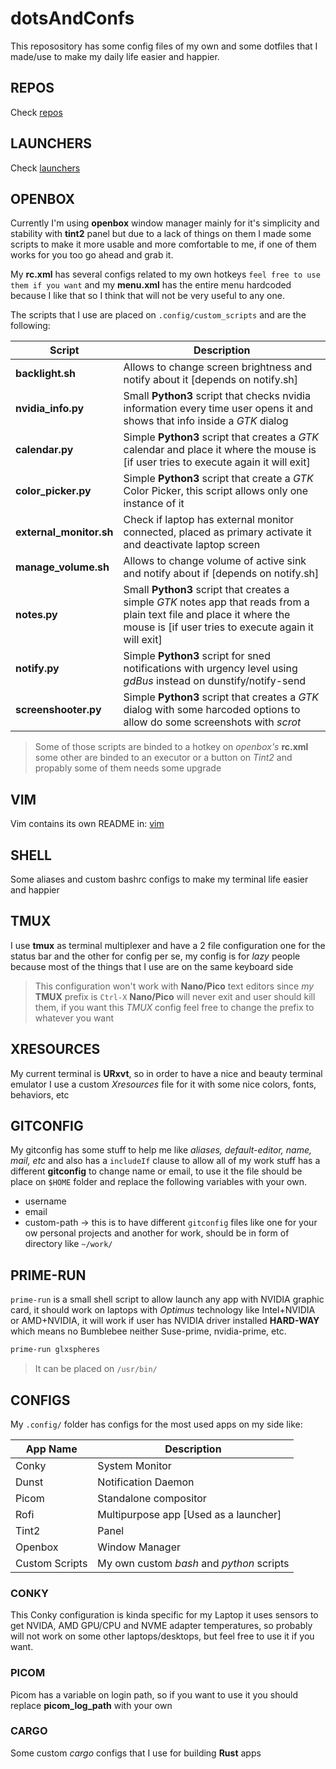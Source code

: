 # dotsAndConfs

This reposository has some config files of my own and some dotfiles that I made/use to make my daily life easier and happier.

## REPOS
Check [repos](repos/)

## LAUNCHERS
Check [launchers](launchers/)

## OPENBOX
Currently I'm using **openbox** window manager mainly for it's simplicity and stability with **tint2** panel but due to a lack of things on them I made some scripts to make it more usable and more comfortable to me, if one of them works for you too go ahead and grab it.

My **rc.xml** has several configs related to my own hotkeys `feel free to use them if you want` and my **menu.xml** has the entire menu hardcoded because I like that so I think that will not be very useful to any one.

The scripts that I use are placed on `.config/custom_scripts` and are the following:

Script | Description
-------|------------
**backlight.sh** | Allows to change screen brightness and notify about it [depends on notify.sh]
**nvidia_info.py** | Small **Python3** script that checks nvidia information every time user opens it and shows that info inside a *GTK* dialog
**calendar.py** | Simple **Python3** script that creates a *GTK* calendar and place it where the mouse is [if user tries to execute again it will exit]
**color_picker.py** | Simple **Python3** script that create a *GTK* Color Picker, this script allows only one instance of it
**external_monitor.sh** | Check if laptop has external monitor connected, placed as primary activate it and deactivate laptop screen
**manage_volume.sh** | Allows to change volume of active sink and notify about if [depends on notify.sh]
**notes.py** | Small **Python3** script that creates a simple *GTK* notes app that reads from a plain text file and place it where the mouse is [if user tries to execute again it will exit]
**notify.py** | Simple **Python3** script for sned notifications with urgency level using *gdBus* instead on dunstify/notify-send
**screenshooter.py** | Simple **Python3** script that creates a *GTK* dialog with some harcoded options to allow do some screenshots with *scrot*


> Some of those scripts are binded to a hotkey on *openbox's* **rc.xml** some other are binded to an executor or a button on *Tint2* and propably some of them needs some upgrade  

## VIM
Vim contains its own README in: [vim](vim/)

## SHELL
Some aliases and custom bashrc configs to make my terminal life easier and happier

## TMUX
I use **tmux** as terminal multiplexer and have a 2 file configuration one for the status bar and the other for config per se, my config is for *lazy* people because most of the things that I use are on the same keyboard side

> This configuration won't work with **Nano/Pico** text editors since *my* **TMUX** prefix is `Ctrl-X` **Nano/Pico** will never exit and user should kill them, if you want this *TMUX* config feel free to change the prefix to whatever you want

## XRESOURCES
My current terminal is **URxvt**, so in order to have a nice and beauty terminal emulator I use a custom *Xresources* file for it with some nice colors, fonts, behaviors, etc

## GITCONFIG
My gitconfig has some stuff to help me like *aliases, default-editor, name, mail, etc* and also has a `includeIf` clause to allow all of my work stuff has a different **gitconfig** to change name or email, to use it the file should be place on `$HOME` folder and replace the following variables with your own.

- username
- email
- custom-path -> this is to have different `gitconfig` files like one for your ow personal projects and another for work, should be in form of directory like `~/work/`

## PRIME-RUN
`prime-run` is a small shell script to allow launch any app with NVIDIA graphic card, it should work on laptops with *Optimus* technology like Intel+NVIDIA or AMD+NVIDIA, it will work if user has NVIDIA driver installed **HARD-WAY** which means no Bumblebee neither Suse-prime, nvidia-prime, etc.

```bash
prime-run glxspheres
```

> It can be placed on `/usr/bin/`


## CONFIGS

My `.config/` folder has configs for the most used apps on my side like:

App Name | Description
---------|------------
Conky | System Monitor
Dunst | Notification Daemon
Picom | Standalone compositor
Rofi | Multipurpose app [Used as a launcher]
Tint2 | Panel
Openbox | Window Manager
Custom Scripts | My own custom *bash* and *python* scripts


### CONKY

This Conky configuration is kinda specific for my Laptop it uses sensors to get NVIDA, AMD GPU/CPU and NVME adapter temperatures, so probably will not work on some other laptops/desktops, but feel free to use it if you want.

### PICOM

Picom has a variable on login path, so if you want to use it you should replace **picom_log_path** with your own

### CARGO

Some custom *cargo* configs that I use for building **Rust** apps
